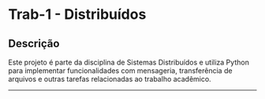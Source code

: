 # Trab-1 - Distribuídos

## Descrição
Este projeto é parte da disciplina de Sistemas Distribuídos e utiliza Python para implementar funcionalidades com mensageria, transferência de arquivos e outras tarefas relacionadas ao trabalho acadêmico.

---
